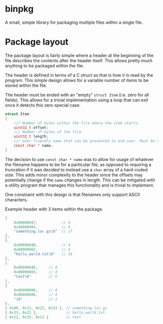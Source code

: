 # binpkg
A small, simple library for packaging multiple files within a single file.

# Package layout

The package layout is fairly simple where a header at the beginning of the file describes the contents after the header itself.
This allows pretty much anything to be packaged within the file.

The header is defined in terms of a C struct as that is how it is read by the program.
This simple design allows for a variable number of items to be stored within the file.

The header must be ended with an "empty" `struct Item` (i.e. zero for all fields).
This allows for a trivial implementation using a loop that can exit once it detects this zero special case.

```c
struct Item
{
	/// Number of bytes within the file where the item starts.
	uint32_t offset;
	/// Number of bytes of the file.
	uint32_t length;
	/// User friendly name that can be presented to end user. Must be null-terminated.
	const char * name;
}
```

The decision to use `const char * name` was to allow for usage of whatever the filename happens to be for a particular file, as opposed to requiring a truncation if it was decided to instead use a `char` array of a hard-coded size.
This adds minor complexity to the header since the offsets may potentially change if the `name` changes in length.
This can be mitigated with a utility program that manages this functionality and is trivial to implement.

One constraint with this design is that filenames only support ASCII characters.

Example header with 3 items within the package.

```c
{
	0x00000047,           // 4
	0x00000004,           // 4
	"something.tar.gz\0"  // 17
},
{
	0x0000004B,           // 4
	0x00000002,           // 4
	"hello_world.txt\0"   // 16
},
{
	0x0000004D,     // 4
	0x00000003,     // 4
	"test\0"        // 5
},
{
	0x00000000,     // 4
	0x00000000,     // 4
	"\0"            // 1
},
{ 0x00, 0x11, 0x22, 0x33 }, // something.tar.gz
{ 0x33, 0x22 },             // hello_world.txt
{ 0x22, 0x33, 0x11 }        // test
```


